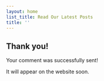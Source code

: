 ```yaml
---
layout: home
list_title: Read Our Latest Posts
title: ''
---
```


## Thank you!

Your comment was successfully sent!

It will appear on the website soon.